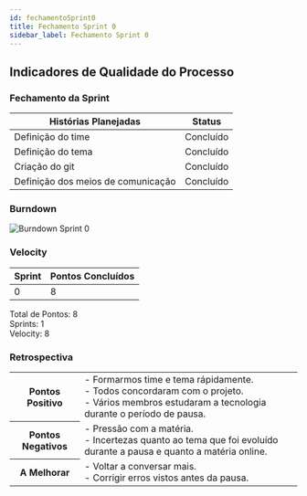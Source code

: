 ```yaml
---
id: fechamentoSprint0
title: Fechamento Sprint 0
sidebar_label: Fechamento Sprint 0
---
```


## Indicadores de Qualidade do Processo

### Fechamento da Sprint

| Histórias Planejadas | Status |
|----------------------|--------|
| Definição do time | Concluído |
| Definição do tema | Concluído |
| Criação do git | Concluído |
| Definição dos meios de comunicação | Concluído |

### Burndown

![Burndown Sprint 0](https://raw.githubusercontent.com/fga-eps-mds/2020.1-Conecta-Ensina-Wiki/master/website/static/img/burndown_sprint0.png)

### Velocity

| Sprint | Pontos Concluídos |
|--------|-------------------|
| 0 | 8 |

Total de Pontos: 8 <br>
Sprints: 1 <br>
Velocity: 8 <br>

### Retrospectiva

<table>
<tr>

<th> Pontos Positivo  </th>
<td>
- Formarmos time e tema rápidamente. <br>
- Todos concordaram com o projeto. <br>
- Vários membros estudaram a tecnologia durante o período de pausa. <br>
</td>
</tr>

<tr>
<th> Pontos Negativos </th>
<td>
- Pressão com a matéria. <br>
- Incertezas quanto ao tema que foi evoluído durante a pausa e quanto a matéria online. <br>
</td>
</tr>

<tr>
<th> A Melhorar </th>
<td>
- Voltar a conversar mais. <br>
- Corrigir erros vistos antes da pausa. <br>
</td>
</tr>
</table>
